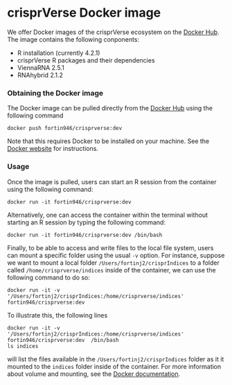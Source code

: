 # crisprVerse Docker image

We offer Docker images of the crisprVerse ecosystem on the [Docker Hub](https://hub.docker.com/r/fortin946/crisprverse). 
The image contains the following conponents:

- R installation (currently 4.2.1)
- crisprVerse R packages and their dependencies
- ViennaRNA 2.5.1
- RNAhybrid 2.1.2

### Obtaining the Docker image

The Docker image can be pulled directly from the [Docker Hub](https://hub.docker.com/r/fortin946/crisprverse) using the following command

```
docker push fortin946/crisprverse:dev
```

Note that this requires Docker to be installed on your machine. See the [Docker website](https://docs.docker.com/) for instructions. 

### Usage

Once the image is pulled, users can start an R session from the container using the following command:

```
docker run -it fortin946/crisprverse:dev
```

Alternatively, one can access the container within the terminal without starting an R session by typing the following command:

```
docker run -it fortin946/crisprverse:dev /bin/bash
```

Finally, to be able to access and write files to the local file system, users can mount a specific folder using the usual `-v` option. 
For instance, suppose we want to mount a local folder `/Users/fortinj2/crisprIndices` to a folder called `/home/crisprverse/indices` inside of the container, we can use the following command to do so:

```
docker run -it -v '/Users/fortinj2/crisprIndices:/home/crisprverse/indices' fortin946/crisprverse:dev
```

To illustrate this, the following lines

```
docker run -it -v '/Users/fortinj2/crisprIndices:/home/crisprverse/indices' fortin946/crisprverse:dev  /bin/bash
ls indices
```

will list the files available in the `/Users/fortinj2/crisprIndices` folder as it it mounted to the `indices` folder inside of the container.
For more information about volume and mounting, see the [Docker documentation](https://docs.docker.com/get-started/06_bind_mounts/).

